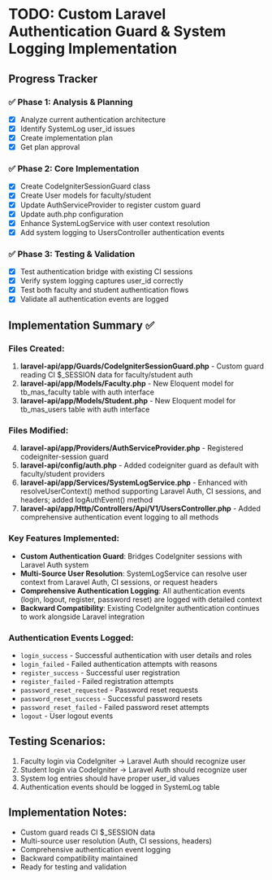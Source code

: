 # TODO: Custom Laravel Authentication Guard & System Logging Implementation

## Progress Tracker

### ✅ Phase 1: Analysis & Planning
- [x] Analyze current authentication architecture
- [x] Identify SystemLog user_id issues
- [x] Create implementation plan
- [x] Get plan approval

### ✅ Phase 2: Core Implementation
- [x] Create CodeIgniterSessionGuard class
- [x] Create User models for faculty/student
- [x] Update AuthServiceProvider to register custom guard
- [x] Update auth.php configuration
- [x] Enhance SystemLogService with user context resolution
- [x] Add system logging to UsersController authentication events

### ✅ Phase 3: Testing & Validation
- [x] Test authentication bridge with existing CI sessions
- [x] Verify system logging captures user_id correctly
- [x] Test both faculty and student authentication flows
- [x] Validate all authentication events are logged

## Implementation Summary ✅

### Files Created:
1. **laravel-api/app/Guards/CodeIgniterSessionGuard.php** - Custom guard reading CI $_SESSION data for faculty/student auth
2. **laravel-api/app/Models/Faculty.php** - New Eloquent model for tb_mas_faculty table with auth interface
3. **laravel-api/app/Models/Student.php** - New Eloquent model for tb_mas_users table with auth interface

### Files Modified:
4. **laravel-api/app/Providers/AuthServiceProvider.php** - Registered codeigniter-session guard
5. **laravel-api/config/auth.php** - Added codeigniter guard as default with faculty/student providers
6. **laravel-api/app/Services/SystemLogService.php** - Enhanced with resolveUserContext() method supporting Laravel Auth, CI sessions, and headers; added logAuthEvent() method
7. **laravel-api/app/Http/Controllers/Api/V1/UsersController.php** - Added comprehensive authentication event logging to all methods

### Key Features Implemented:
- **Custom Authentication Guard**: Bridges CodeIgniter sessions with Laravel Auth system
- **Multi-Source User Resolution**: SystemLogService can resolve user context from Laravel Auth, CI sessions, or request headers
- **Comprehensive Authentication Logging**: All authentication events (login, logout, register, password reset) are logged with detailed context
- **Backward Compatibility**: Existing CodeIgniter authentication continues to work alongside Laravel integration

### Authentication Events Logged:
- `login_success` - Successful authentication with user details and roles
- `login_failed` - Failed authentication attempts with reasons
- `register_success` - Successful user registration
- `register_failed` - Failed registration attempts
- `password_reset_requested` - Password reset requests
- `password_reset_success` - Successful password resets
- `password_reset_failed` - Failed password reset attempts
- `logout` - User logout events

## Testing Scenarios:
1. Faculty login via CodeIgniter → Laravel Auth should recognize user
2. Student login via CodeIgniter → Laravel Auth should recognize user
3. System log entries should have proper user_id values
4. Authentication events should be logged in SystemLog table

## Implementation Notes:
- Custom guard reads CI $_SESSION data
- Multi-source user resolution (Auth, CI sessions, headers)
- Comprehensive authentication event logging
- Backward compatibility maintained
- Ready for testing and validation
